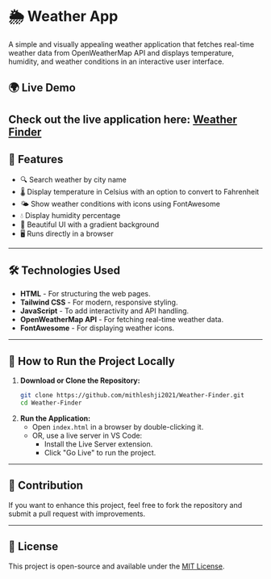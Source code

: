 # 🌦 Weather App  

A simple and visually appealing weather application that fetches real-time weather data from OpenWeatherMap API and displays temperature, humidity, and weather conditions in an interactive user interface.  


## 🌍 Live Demo
Check out the live application here: [Weather Finder](https://mithleshji2021.github.io/Weather-Finder/)
---

## 📌 Features  
- 🔍 Search weather by city name  
- 🌡️ Display temperature in Celsius with an option to convert to Fahrenheit  
- 🌤️ Show weather conditions with icons using FontAwesome  
- 💧 Display humidity percentage  
- 🎨 Beautiful UI with a gradient background  
- 🖥️ Runs directly in a browser  

---

## 🛠 Technologies Used
- **HTML** - For structuring the web pages.
- **Tailwind CSS** - For modern, responsive styling.
- **JavaScript** - To add interactivity and API handling.
- **OpenWeatherMap API** - For fetching real-time weather data.
- **FontAwesome** - For displaying weather icons.

---

## 🚀 How to Run the Project Locally
1. **Download or Clone the Repository:**
   ```sh
   git clone https://github.com/mithleshji2021/Weather-Finder.git
   cd Weather-Finder
   ```
2. **Run the Application:**
   - Open `index.html` in a browser by double-clicking it.
   - OR, use a live server in VS Code:
     - Install the Live Server extension.
     - Click "Go Live" to run the project.


---

## 🤝 Contribution
If you want to enhance this project, feel free to fork the repository and submit a pull request with improvements.

---

## 📜 License
This project is open-source and available under the [MIT License](LICENSE).